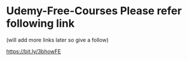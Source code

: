 # Udemy-Free-Courses Please refer following link
(will add more links later so give a follow)

https://bit.ly/3bhowFE
